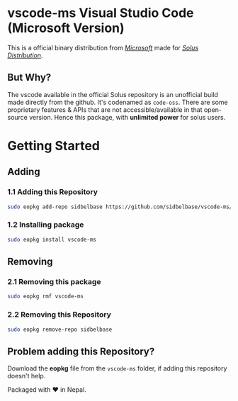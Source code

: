 # vscode-ms Visual Studio Code (Microsoft Version)

This is a official binary distribution from [*Microsoft*](https://code.visualstudio.com/) made for [*Solus Distribution*](https://getsol.us/home/).

## But Why?

The vscode available in the official Solus repository is an unofficial build made directly from the github. It's codenamed as `code-oss`. There are some proprietary features & APIs that are not accessible/available in that open-source version. Hence this package, with **unlimited power** for solus users.

# Getting Started

## Adding

### 1.1 Adding this Repository

```bash
sudo eopkg add-repo sidbelbase https://github.com/sidbelbase/vscode-ms/blob/master/eopkg-index.xml.xz
```


### 1.2 Installing package

```bash
sudo eopkg install vscode-ms
```

## Removing

### 2.1 Removing this package

```bash
sudo eopkg rmf vscode-ms
```

### 2.2 Removing this Repository

```bash
sudo eopkg remove-repo sidbelbase
```

## Problem adding this Repository?

Download the **eopkg** file from the `vscode-ms` folder, if adding this repository doesn't help.


Packaged with ❤️ in Nepal.